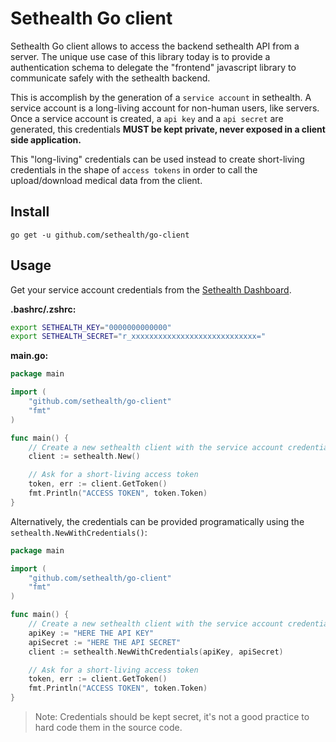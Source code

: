 # Sethealth Go client

Sethealth Go client allows to access the backend sethealth API from a server.
The unique use case of this library today is to provide a authentication schema to delegate the "frontend" javascript library to communicate safely with the sethealth backend.

This is accomplish by the generation of a `service account` in sethealth. A service account is a long-living account for non-human users, like servers. Once a service account is created, a `api key` and a `api secret` are generated, this credentials **MUST be kept private, never exposed in a client side application.**

This "long-living" credentials can be used instead to create short-living credentials in the shape of `access tokens` in order to call the upload/download medical data from the client.

## Install

```
go get -u github.com/sethealth/go-client
```

## Usage

Get your service account credentials from the [Sethealth Dashboard](https://dashboard.set.health).

**.bashrc/.zshrc:**

```bash
export SETHEALTH_KEY="0000000000000"
export SETHEALTH_SECRET="r_xxxxxxxxxxxxxxxxxxxxxxxxxxxx="
```

**main.go:**

```go
package main

import (
    "github.com/sethealth/go-client"
    "fmt"
)

func main() {
    // Create a new sethealth client with the service account credentials
    client := sethealth.New()

    // Ask for a short-living access token
    token, err := client.GetToken()
    fmt.Println("ACCESS TOKEN", token.Token)
}
```

Alternatively, the credentials can be provided programatically using the `sethealth.NewWithCredentials()`:

```go
package main

import (
    "github.com/sethealth/go-client"
    "fmt"
)

func main() {
    // Create a new sethealth client with the service account credentials
    apiKey := "HERE THE API KEY"
    apiSecret := "HERE THE API SECRET"
    client := sethealth.NewWithCredentials(apiKey, apiSecret)

    // Ask for a short-living access token
    token, err := client.GetToken()
    fmt.Println("ACCESS TOKEN", token.Token)
}
```

>Note: Credentials should be kept secret, it's not a good practice to hard code them in the source code.
